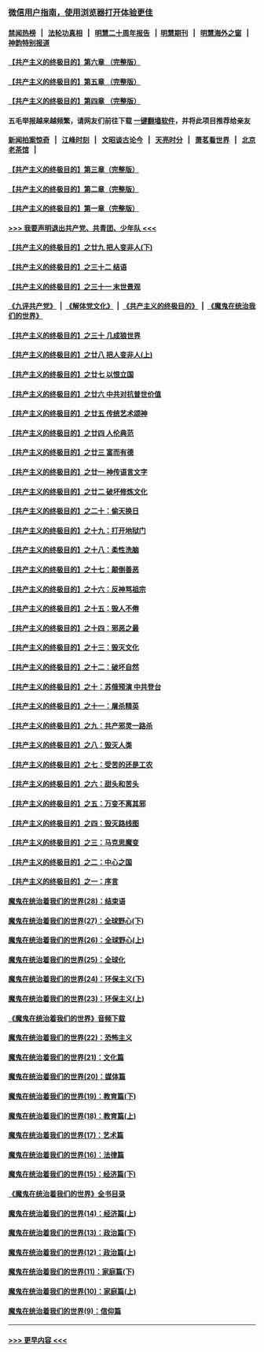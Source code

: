 ### [微信用户指南，使用浏览器打开体验更佳](https://github.com/gfw-breaker/banned-news1/blob/master/indexes/wechat-guide.md?t=0)
#### [禁闻热榜](热点新闻.md?t=0)  &nbsp;&nbsp;|&nbsp;&nbsp; [法轮功真相](https://github.com/gfw-breaker/truth/blob/master/README.md?t=0) &nbsp;&nbsp;|&nbsp;&nbsp; [明慧二十周年报告](https://github.com/gfw-breaker/mh-reports/blob/master/README.md?t=0) &nbsp;&nbsp;|&nbsp;&nbsp;[明慧期刊](https://github.com/gfw-breaker/mh-qikan) &nbsp;&nbsp;|&nbsp;&nbsp; [明慧海外之窗](https://github.com/gfw-breaker/mh-news/blob/master/README.md?t=0) &nbsp;&nbsp;|&nbsp;&nbsp; [神韵特别报道](https://github.com/gfw-breaker/mh-news/blob/master/shenyun.md?t=0)
#### [【共产主义的终极目的】第六章 （完整版）](../pages/nsc422/n11428913.md?t=02150055) 
#### [【共产主义的终极目的】第五章 （完整版）](../pages/nsc422/n11428912.md?t=02150055) 
#### [【共产主义的终极目的】第四章 （完整版）](../pages/nsc422/n11428907.md?t=02150055) 
#### 五毛举报越来越频繁，请网友们前往下载 [一键翻墙软件](https://github.com/gfw-breaker/ssr-accounts)，并将此项目推荐给亲友
#### [新闻拍案惊奇](https://github.com/gfw-breaker/banned-news1/blob/master/pages/link4.md) &nbsp;&nbsp;|&nbsp;&nbsp; [江峰时刻](https://github.com/gfw-breaker/banned-news1/blob/master/pages/link4.md) &nbsp;&nbsp;|&nbsp;&nbsp; [文昭谈古论今](https://github.com/gfw-breaker/banned-news1/blob/master/pages/link4.md) &nbsp;&nbsp;|&nbsp;&nbsp; [天亮时分](https://github.com/gfw-breaker/banned-news1/blob/master/pages/link4.md) &nbsp;&nbsp;|&nbsp;&nbsp; [萧茗看世界](https://github.com/gfw-breaker/banned-news1/blob/master/pages/link4.md) &nbsp;&nbsp;|&nbsp;&nbsp; [北京老茶馆](https://github.com/gfw-breaker/banned-news1/blob/master/pages/link4.md) &nbsp;&nbsp;|&nbsp;&nbsp; 
#### [【共产主义的终极目的】第三章（完整版）](../pages/nsc422/n11428848.md?t=02150055) 
#### [【共产主义的终极目的】第二章（完整版）](../pages/nsc422/n11428831.md?t=02150055) 
#### [【共产主义的终极目的】第一章（完整版）](../pages/nsc422/n11417651.md?t=02150055) 
#### [>>> 我要声明退出共产党、共青团、少年队 <<<](https://github.com/begood0513/goodnews/blob/master/quit/letter.md) 
#### [【共产主义的终极目的】之廿九 把人变非人(下)](../pages/nsc422/n11344140.md?t=02150055) 
#### [【共产主义的终极目的】之三十二 结语](../pages/nsc422/n11360535.md?t=02150055) 
#### [【共产主义的终极目的】之三十一 末世景观](../pages/nsc422/n11351129.md?t=02150055) 
#### [《九评共产党》](https://github.com/begood0513/9ping.md/blob/master/README.md) &nbsp;|&nbsp; [《解体党文化》](../../../../jtdwh.md/blob/master/README.md)  &nbsp;|&nbsp; [《共产主义的终极目的》](../../../../gczydzjmd.md/blob/master/README.md) &nbsp;|&nbsp; [《魔鬼在统治我们的世界》](../../../../mgztzwmdsj.md/blob/master/README.md) 
#### [【共产主义的终极目的】之三十 几成狼世界](../pages/nsc422/n11348280.md?t=02150055) 
#### [【共产主义的终极目的】之廿八 把人变非人(上)](../pages/nsc422/n11340492.md?t=02150055) 
#### [【共产主义的终极目的】之廿七 以恨立国](../pages/nsc422/n11336944.md?t=02150055) 
#### [【共产主义的终极目的】之廿六 中共对抗普世价值](../pages/nsc422/n11324785.md?t=02150055) 
#### [【共产主义的终极目的】之廿五 传统艺术颂神](../pages/nsc422/n11296396.md?t=02150055) 
#### [【共产主义的终极目的】之廿四 人伦典范](../pages/nsc422/n11296397.md?t=02150055) 
#### [【共产主义的终极目的】之廿三 富而有德](../pages/nsc422/n11283598.md?t=02150055) 
#### [【共产主义的终极目的】之廿一 神传语言文字](../pages/nsc422/n11263265.md?t=02150055) 
#### [【共产主义的终极目的】之廿二 破坏修炼文化](../pages/nsc422/n11245728.md?t=02150055) 
#### [【共产主义的终极目的】之二十：偷天换日](../pages/nsc422/n11238846.md?t=02150055) 
#### [【共产主义的终极目的】之十九：打开地狱门](../pages/nsc422/n11206376.md?t=02150055) 
#### [【共产主义的终极目的】之十八：柔性洗脑](../pages/nsc422/n11199994.md?t=02150055) 
#### [【共产主义的终极目的】之十七：颠倒善恶](../pages/nsc422/n11179782.md?t=02150055) 
#### [【共产主义的终极目的】之十六：反神骂祖宗](../pages/nsc422/n11166798.md?t=02150055) 
#### [【共产主义的终极目的】之十五：毁人不倦](../pages/nsc422/n11166792.md?t=02150055) 
#### [【共产主义的终极目的】之十四：邪恶之最](../pages/nsc422/n11150249.md?t=02150055) 
#### [【共产主义的终极目的】之十三：毁灭文化](../pages/nsc422/n11135227.md?t=02150055) 
#### [【共产主义的终极目的】之十二：破坏自然](../pages/nsc422/n11135214.md?t=02150055) 
#### [【共产主义的终极目的】之十：苏俄预演 中共登台](../pages/nsc422/n11118424.md?t=02150055) 
#### [【共产主义的终极目的】之十一：屠杀精英](../pages/nsc422/n11118442.md?t=02150055) 
#### [【共产主义的终极目的】之九：共产邪灵一路杀](../pages/nsc422/n11114139.md?t=02150055) 
#### [【共产主义的终极目的】之八：毁灭人类](../pages/nsc422/n11108503.md?t=02150055) 
#### [【共产主义的终极目的】之七：受苦的还是工农](../pages/nsc422/n11101809.md?t=02150055) 
#### [【共产主义的终极目的】之六：甜头和苦头](../pages/nsc422/n11096971.md?t=02150055) 
#### [【共产主义的终极目的】之五：万变不离其邪](../pages/nsc422/n11091285.md?t=02150055) 
#### [【共产主义的终极目的】之四：毁灭路线图](../pages/nsc422/n11086284.md?t=02150055) 
#### [【共产主义的终极目的】之三：马克思魔变](../pages/nsc422/n11061941.md?t=02150055) 
#### [【共产主义的终极目的】之二：中心之国](../pages/nsc422/n11047728.md?t=02150055) 
#### [【共产主义的终极目的】之一：序言](../pages/nsc422/n11086077.md?t=02150055) 
#### [魔鬼在统治着我们的世界(28)：结束语](../pages/nsc422/n10936246.md?t=02150055) 
#### [魔鬼在统治着我们的世界(27)：全球野心(下)](../pages/nsc422/n10928319.md?t=02150055) 
#### [魔鬼在统治着我们的世界(26)：全球野心(上)](../pages/nsc422/n10900318.md?t=02150055) 
#### [魔鬼在统治着我们的世界(25)：全球化](../pages/nsc422/n10788205.md?t=02150055) 
#### [魔鬼在统治着我们的世界(24)：环保主义(下)](../pages/nsc422/n10695307.md?t=02150055) 
#### [魔鬼在统治着我们的世界(23)：环保主义(上)](../pages/nsc422/n10688613.md?t=02150055) 
#### [《魔鬼在统治着我们的世界》音频下载](../pages/nsc422/n10635553.md?t=02150055) 
#### [魔鬼在统治着我们的世界(22)：恐怖主义](../pages/nsc422/n10614727.md?t=02150055) 
#### [魔鬼在统治着我们的世界(21)：文化篇](../pages/nsc422/n10597706.md?t=02150055) 
#### [魔鬼在统治着我们的世界(20)：媒体篇](../pages/nsc422/n10586579.md?t=02150055) 
#### [魔鬼在统治着我们的世界(19)：教育篇(下)](../pages/nsc422/n10564808.md?t=02150055) 
#### [魔鬼在统治着我们的世界(18)：教育篇(上)](../pages/nsc422/n10526970.md?t=02150055) 
#### [魔鬼在统治着我们的世界(17)：艺术篇](../pages/nsc422/n10499093.md?t=02150055) 
#### [魔鬼在统治着我们的世界(16)：法律篇](../pages/nsc422/n10485969.md?t=02150055) 
#### [魔鬼在统治着我们的世界(15)：经济篇(下)](../pages/nsc422/n10469975.md?t=02150055) 
#### [《魔鬼在统治着我们的世界》全书目录](../pages/nsc422/n10464261.md?t=02150055) 
#### [魔鬼在统治着我们的世界(14)：经济篇(上)](../pages/nsc422/n10457370.md?t=02150055) 
#### [魔鬼在统治着我们的世界(13)：政治篇(下)](../pages/nsc422/n10448270.md?t=02150055) 
#### [魔鬼在统治着我们的世界(12)：政治篇(上)](../pages/nsc422/n10444576.md?t=02150055) 
#### [魔鬼在统治着我们的世界(11)：家庭篇(下)](../pages/nsc422/n10440961.md?t=02150055) 
#### [魔鬼在统治着我们的世界(10)：家庭篇(上)](../pages/nsc422/n10435448.md?t=02150055) 
#### [魔鬼在统治着我们的世界(9)：信仰篇](../pages/nsc422/n10432159.md?t=02150055) 

----
#### [ >>> 更早内容 <<< ](../indexes/nsc422-earlier.md)
